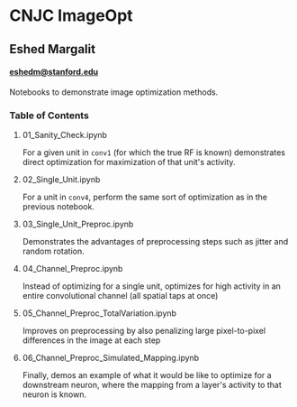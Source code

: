 # CNJC ImageOpt
## Eshed Margalit
#### eshedm@stanford.edu

Notebooks to demonstrate image optimization methods.

### Table of Contents
1. 01_Sanity_Check.ipynb
    
    For a given unit in `conv1` (for which the true RF is known) demonstrates direct optimization for maximization of that unit's activity.

1. 02_Single_Unit.ipynb
    
    For a unit in `conv4`, perform the same sort of optimization as in the previous notebook.

1. 03_Single_Unit_Preproc.ipynb
    
    Demonstrates the advantages of preprocessing steps such as jitter and random rotation.

1. 04_Channel_Preproc.ipynb
    
    Instead of optimizing for a single unit, optimizes for high activity in an entire convolutional channel (all spatial taps at once)

1. 05_Channel_Preproc_TotalVariation.ipynb
    
    Improves on preprocessing by also penalizing large pixel-to-pixel differences in the image at each step

1. 06_Channel_Preproc_Simulated_Mapping.ipynb
    
    Finally, demos an example of what it would be like to optimize for a downstream neuron, where the mapping from a layer's activity to that neuron is known.